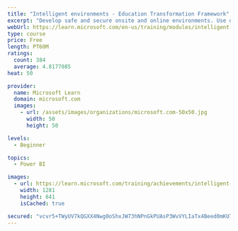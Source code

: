 ```yaml
---
title: "Intelligent environments - Education Transformation Framework"
excerpt: "Develop safe and secure onsite and online environments. Use data analytics to optimize student outcomes and to create efficient, responsive, and sustainable processes and resources allocation."
webUrl: https://learn.microsoft.com/en-us/training/modules/intelligent-environments-education-transformation-framework/
type: course
price: Free
length: PT60M
ratings:
  count: 384
  average: 4.8177085
heat: 50

provider:
  name: Microsoft Learn
  domain: microsoft.com
  images:
    - url: /assets/images/organizations/microsoft.com-50x50.jpg
      width: 50
      height: 50

levels:
  - Beginner

topics:
  - Power BI

images:
  - url: https://learn.microsoft.com/training/achievements/intelligent-environments-education-transformation-framework-social.png
    width: 1281
    height: 641
    isCached: true

secured: "vcvr5+TWyUV7kQGXX4Nwg0oShxJW73hNPnGkPUAsP3WvVYLIaTx4Beed0mKU7bxPKTxrV2uTEsskvQTwLln8nB+4MofI8yQhFRlemhU4p88hRHT4cNrmMAcKDVMSk2oljOv9F+Opsmd67mxFBrUeHq/+lkti/4a9okGB9jO/QBR8LCz6ZHfbuaNht4e7Rsxmz1dwaTghceHu3oe0L3YgBZrIGZ2bmTt/mDZsnBzxAica7TwIMw69pXOvOJCnMYC9wgAZr4h/ZszN8jZ+xjW+DEKP6XbM7gBYSjqjLO6Vk2TzTXdTh2a9XE5MeiMoEUQ8QA0JfZSCiRpH4Jne7UjTBiKNqO9knLXTT61OeDmjduGciXyf7YrPOb8KWGyteWzETI8EM/hh9qjA/Oxz7t41ZUtETlsNXS5TeGNRfBL7o1o=;ZHuIpTaYTA1Ctw/37HH5Ng=="
---
```


